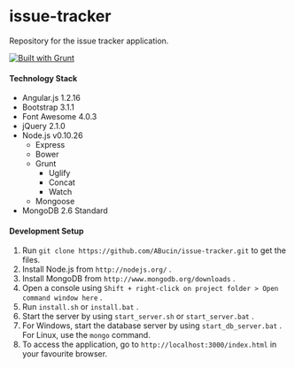 issue-tracker
=============

Repository for the issue tracker application.

[![Built with Grunt](https://cdn.gruntjs.com/builtwith.png)](http://gruntjs.com/)

#### Technology Stack

* Angular.js 1.2.16
* Bootstrap 3.1.1
* Font Awesome 4.0.3
* jQuery 2.1.0
* Node.js v0.10.26
  * Express
  * Bower
  * Grunt
  	* Uglify
	* Concat
	* Watch
  * Mongoose
* MongoDB 2.6 Standard

#### Development Setup

1. Run `git clone https://github.com/ABucin/issue-tracker.git` to get the files.
2. Install Node.js from `http://nodejs.org/` .
3. Install MongoDB from `http://www.mongodb.org/downloads` .
4. Open a console using `Shift + right-click on project folder > Open command window here` .
5. Run `install.sh` or `install.bat` .
6. Start the server by using `start_server.sh` or `start_server.bat` .
7. For Windows, start the database server by using `start_db_server.bat` . For Linux, use the `mongo` command.
8. To access the application, go to `http://localhost:3000/index.html` in your favourite browser.